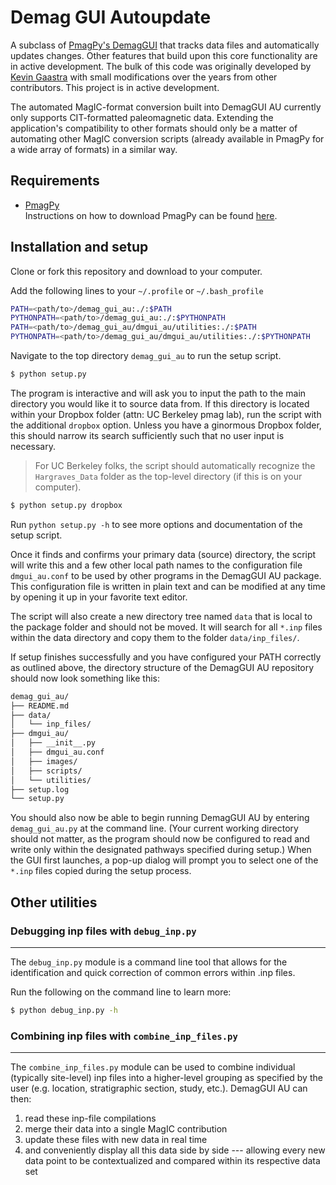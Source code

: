 # Demag GUI Autoupdate

A subclass of [PmagPy's DemagGUI](https://github.com/PmagPy/PmagPy) that tracks data files and
automatically updates changes. Other features that build upon this core functionality are in active
development. The bulk of this code was originally developed by [Kevin
Gaastra](https://github.com/Caoimhinmg) with small modifications over the years from other
contributors. This project is in active development.

The automated MagIC-format conversion built into DemagGUI AU currently only supports CIT-formatted
paleomagnetic data. Extending the application's compatibility to other formats should only be a
matter of automating other MagIC conversion scripts (already available in PmagPy for a wide array of
formats) in a similar way.

## Requirements

- [PmagPy](https://github.com/PmagPy/PmagPy)\
Instructions on how to download PmagPy can be found [here](https://github.com/PmagPy/PmagPy#how-to-get-it).

<!---
THE FOLLOWING APPLIES TO THE 'DEV' BRANCH ONLY!

> **Important:** Some features of DemagGUI AU that are in active development might rely on small tweaks to
> `demag_gui.py` that have not yet been integrated into PmagPy or are not included in the latest
> release. To ensure compatibility between this code and your installation of PmagPy, I would
> currently recommended downloading or cloning this fork of PmagPy:
> https://github.com/lfairchild/PmagPy/tree/au. More detailed instructions for how to go about this
> are provided down the page. (Ideally, this will only be necessary for the development branch of
> DemagGUI AU---the master branch should work on the latest PmagPy release.)


\
To download and use this fork (specifically the `au` branch), navigate to a directory of your choosing and enter the following on the command
line:
    ```
    git clone --single-branch -b au https://github.com/lfairchild/PmagPy.git
    ```
    This specific command should help to keep the installation as lightweight as possible by cloning
    only the `au` branch of the fork. If you prefer to simply download the forked repository or
    clone it normally via
    ```
    git clone https://github.com/lfairchild/PmagPy.git
    ``` 
    these methods should work equally well.
-->

## Installation and setup

Clone or fork this repository and download to your computer. 

Add the following lines to your `~/.profile` or `~/.bash_profile`
```bash
PATH=<path/to>/demag_gui_au:./:$PATH
PYTHONPATH=<path/to>/demag_gui_au:./:$PYTHONPATH
PATH=<path/to>/demag_gui_au/dmgui_au/utilities:./:$PATH
PYTHONPATH=<path/to>/demag_gui_au/dmgui_au/utilities:./:$PYTHONPATH
```
Navigate to the top directory `demag_gui_au` to run the setup script.
```bash
$ python setup.py
```
The program is interactive and will ask you to input the path to the main directory you would like
it to source data from. If this directory is located within your Dropbox folder (attn: UC Berkeley
pmag lab), run the script with the additional `dropbox` option. Unless you have a ginormous Dropbox
folder, this should narrow its search sufficiently such that no user input is necessary.
>For UC Berkeley folks, the script should automatically recognize the `Hargraves_Data` folder as the
top-level directory (if this is on your computer). 

```bash
$ python setup.py dropbox
```
Run `python setup.py -h` to see more options and documentation of the setup script.

Once it finds and confirms your primary data (source) directory, the script will write this and a
few other local path names to the configuration file `dmgui_au.conf` to be used by other programs in
the DemagGUI AU package. This configuration file is written in plain text and can be modified
at any time by opening it up in your favorite text editor.

The script will also create a new directory tree named `data` that is local to the package folder
and should not be moved. It will search for all `*.inp` files within the data directory and copy
them to the folder `data/inp_files/`.

If setup finishes successfully and you have configured your PATH correctly as outlined above, the
directory structure of the DemagGUI AU repository should now look something like this: 

```bash
demag_gui_au/
├── README.md
├── data/
│   └── inp_files/
├── dmgui_au/
│   ├── __init__.py
│   ├── dmgui_au.conf
│   ├── images/
│   ├── scripts/
│   └── utilities/
├── setup.log
└── setup.py
```

You should also now be able to begin running DemagGUI AU by entering `demag_gui_au.py` at the
command line. (Your current working directory should not matter, as the program should now be
configured to read and write only within the designated pathways specified during setup.) When the
GUI first launches, a pop-up dialog will prompt you to select one of the `*.inp` files copied during
the setup process.

## Other utilities
### Debugging inp files with `debug_inp.py`
----
The `debug_inp.py` module is a command line tool that allows for the identification and quick
correction of common errors within .inp files. 

Run the following on the command line to learn more:
```bash
$ python debug_inp.py -h
```

### Combining inp files with `combine_inp_files.py`
----
The `combine_inp_files.py` module can be used to combine individual (typically site-level) inp files
into a higher-level grouping as specified by the user (e.g. location, stratigraphic section, study,
etc.). DemagGUI AU can then:

1. read these inp-file compilations
1. merge their data into a single MagIC contribution
1. update these files with new data in real time
1. and conveniently display all this data side by side --- allowing every new data point to be contextualized and compared within its respective data set
